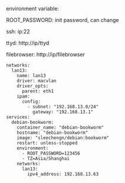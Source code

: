 environment variable:

ROOT_PASSWORD: init password, can change

ssh:   ip:22

ttyd:  http://ip/ttyd

filebrowser:  http://ip/filebrowser

```
networks:
  lan13:
    name: lan13
    driver: macvlan
    driver_opts:
      parent: eth1
    ipam:
      config:
        - subnet: "192.168.13.0/24"
          gateway: "192.168.13.1"
services:
  debian-bookworm:
    container_name: "debian-bookworm"
    hostname: "debian-bookworm"
    image: "sleechengn/debian:bookworm"
    restart: unless-stopped
    environment:
      - ROOT_PASSWORD=123456
      - TZ=Asia/Shanghai
    networks:
      lan13:
        ipv4_address: 192.168.13.63
```
